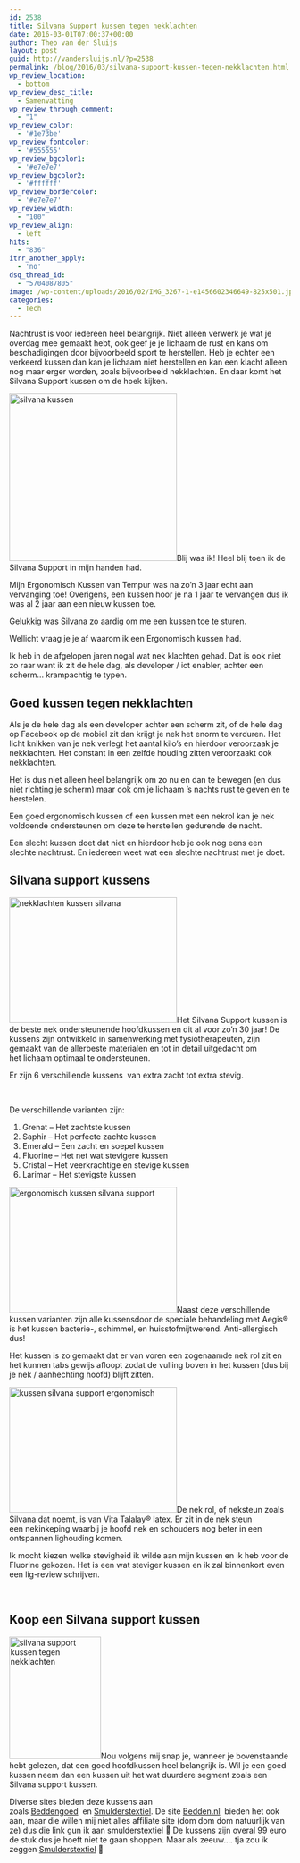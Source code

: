 ```yaml
---
id: 2538
title: Silvana Support kussen tegen nekklachten
date: 2016-03-01T07:00:37+00:00
author: Theo van der Sluijs
layout: post
guid: http://vandersluijs.nl/?p=2538
permalink: /blog/2016/03/silvana-support-kussen-tegen-nekklachten.html
wp_review_location:
  - bottom
wp_review_desc_title:
  - Samenvatting
wp_review_through_comment:
  - "1"
wp_review_color:
  - '#1e73be'
wp_review_fontcolor:
  - '#555555'
wp_review_bgcolor1:
  - '#e7e7e7'
wp_review_bgcolor2:
  - '#ffffff'
wp_review_bordercolor:
  - '#e7e7e7'
wp_review_width:
  - "100"
wp_review_align:
  - left
hits:
  - "836"
itrr_another_apply:
  - 'no'
dsq_thread_id:
  - "5704087805"
image: /wp-content/uploads/2016/02/IMG_3267-1-e1456602346649-825x501.jpg
categories:
  - Tech
---
```

Nachtrust is voor iedereen heel belangrijk. Niet alleen verwerk je wat je overdag mee gemaakt hebt, ook geef je je lichaam de rust en kans om beschadigingen door bijvoorbeeld sport te herstellen. Heb je echter een verkeerd kussen dan kan je lichaam niet herstellen en kan een klacht alleen nog maar erger worden, zoals bijvoorbeeld nekklachten. En daar komt het Silvana Support kussen om de hoek kijken.<!--more-->

<img class="alignleft size-medium wp-image-2539" src="https://vandersluijs.nl/wp-content/uploads/2016/02/IMG_3256-300x300.jpg" alt="silvana kussen" width="300" height="300" srcset="https://vandersluijs.nl/wp-content/uploads/2016/02/IMG_3256-300x300.jpg 300w, https://vandersluijs.nl/wp-content/uploads/2016/02/IMG_3256-150x150.jpg 150w, https://vandersluijs.nl/wp-content/uploads/2016/02/IMG_3256-768x768.jpg 768w, https://vandersluijs.nl/wp-content/uploads/2016/02/IMG_3256-65x65.jpg 65w, https://vandersluijs.nl/wp-content/uploads/2016/02/IMG_3256.jpg 960w" sizes="(max-width: 300px) 100vw, 300px" />Blij was ik! Heel blij toen ik de Silvana Support in mijn handen had.

Mijn Ergonomisch Kussen van Tempur was na zo&#8217;n 3 jaar echt aan vervanging toe! Overigens, een kussen hoor je na 1 jaar te vervangen dus ik was al 2 jaar aan een nieuw kussen toe.

Gelukkig was Silvana zo aardig om me een kussen toe te sturen.

Wellicht vraag je je af waarom ik een Ergonomisch kussen had.

Ik heb in de afgelopen jaren nogal wat nek klachten gehad. Dat is ook niet zo raar want ik zit de hele dag, als developer / ict enabler, achter een scherm&#8230; krampachtig te typen.

## Goed kussen tegen nekklachten

Als je de hele dag als een developer achter een scherm zit, of de hele dag op Facebook op de mobiel zit dan krijgt je nek het enorm te verduren. Het licht knikken van je nek verlegt het aantal kilo&#8217;s en hierdoor veroorzaak je nekklachten. Het constant in een zelfde houding zitten veroorzaakt ook nekklachten.

Het is dus niet alleen heel belangrijk om zo nu en dan te bewegen (en dus niet richting je scherm) maar ook om je lichaam &#8217;s nachts rust te geven en te herstelen.

Een goed ergonomisch kussen of een kussen met een nekrol kan je nek voldoende ondersteunen om deze te herstellen gedurende de nacht.

Een slecht kussen doet dat niet en hierdoor heb je ook nog eens een slechte nachtrust. En iedereen weet wat een slechte nachtrust met je doet.

## Silvana support kussens

<img class="alignleft size-medium wp-image-2542" src="https://vandersluijs.nl/wp-content/uploads/2016/02/IMG_3267-300x225.jpg" alt="nekklachten kussen silvana" width="300" height="225" srcset="https://vandersluijs.nl/wp-content/uploads/2016/02/IMG_3267-300x225.jpg 300w, https://vandersluijs.nl/wp-content/uploads/2016/02/IMG_3267-768x576.jpg 768w, https://vandersluijs.nl/wp-content/uploads/2016/02/IMG_3267-1024x768.jpg 1024w, https://vandersluijs.nl/wp-content/uploads/2016/02/IMG_3267.jpg 1200w" sizes="(max-width: 300px) 100vw, 300px" />Het Silvana Support kussen is de beste nek ondersteunende hoofdkussen en dit al voor zo&#8217;n 30 jaar! De kussens zijn ontwikkeld in samenwerking met fysiotherapeuten, zijn gemaakt van de allerbeste materialen en tot in detail uitgedacht om het lichaam optimaal te ondersteunen.

Er zijn 6 verschillende kussens  van extra zacht tot extra stevig.

&nbsp;

De verschillende varianten zijn:

  1. Grenat &#8211; Het zachtste kussen
  2. Saphir &#8211; Het perfecte zachte kussen
  3. Emerald &#8211; Een zacht en soepel kussen
  4. Fluorine &#8211; Het net wat stevigere kussen
  5. Cristal &#8211; Het veerkrachtige en stevige kussen
  6. Larimar &#8211; Het stevigste kussen

 <img class="alignleft size-medium wp-image-2543" src="https://vandersluijs.nl/wp-content/uploads/2016/02/IMG_3269-300x225.jpg" alt="ergonomisch kussen silvana support" width="300" height="225" srcset="https://vandersluijs.nl/wp-content/uploads/2016/02/IMG_3269-300x225.jpg 300w, https://vandersluijs.nl/wp-content/uploads/2016/02/IMG_3269-768x576.jpg 768w, https://vandersluijs.nl/wp-content/uploads/2016/02/IMG_3269-1024x768.jpg 1024w, https://vandersluijs.nl/wp-content/uploads/2016/02/IMG_3269.jpg 1200w" sizes="(max-width: 300px) 100vw, 300px" />Naast deze verschillende kussen varianten zijn alle kussensdoor de speciale behandeling met Aegis® is het kussen bacterie-, schimmel, en huisstofmijtwerend. Anti-allergisch dus!

Het kussen is zo gemaakt dat er van voren een zogenaamde nek rol zit en het kunnen tabs gewijs afloopt zodat de vulling boven in het kussen (dus bij je nek / aanhechting hoofd) blijft zitten.

<img class="size-medium wp-image-2544 alignright" src="https://vandersluijs.nl/wp-content/uploads/2016/02/IMG_3270-300x225.jpg" alt="kussen silvana support ergonomisch" width="300" height="225" srcset="https://vandersluijs.nl/wp-content/uploads/2016/02/IMG_3270-300x225.jpg 300w, https://vandersluijs.nl/wp-content/uploads/2016/02/IMG_3270-768x576.jpg 768w, https://vandersluijs.nl/wp-content/uploads/2016/02/IMG_3270-1024x768.jpg 1024w, https://vandersluijs.nl/wp-content/uploads/2016/02/IMG_3270.jpg 1200w" sizes="(max-width: 300px) 100vw, 300px" />De nek rol, of neksteun zoals Silvana dat noemt, is van Vita Talalay® latex. Er zit in de nek steun een nekinkeping waarbij je hoofd nek en schouders nog beter in een ontspannen lighouding komen.

Ik mocht kiezen welke stevigheid ik wilde aan mijn kussen en ik heb voor de Fluorine gekozen. Het is een wat steviger kussen en ik zal binnenkort even een lig-review schrijven.

&nbsp;

## Koop een Silvana support kussen

<img class="alignleft wp-image-2541" src="https://vandersluijs.nl/wp-content/uploads/2016/02/IMG_3266-225x300.jpg" alt="silvana support kussen tegen nekklachten" width="164" height="219" srcset="https://vandersluijs.nl/wp-content/uploads/2016/02/IMG_3266-225x300.jpg 225w, https://vandersluijs.nl/wp-content/uploads/2016/02/IMG_3266-768x1024.jpg 768w, https://vandersluijs.nl/wp-content/uploads/2016/02/IMG_3266.jpg 900w" sizes="(max-width: 164px) 100vw, 164px" />Nou volgens mij snap je, wanneer je bovenstaande hebt gelezen, dat een goed hoofdkussen heel belangrijk is. Wil je een goed kussen neem dan een kussen uit het wat duurdere segment zoals een Silvana support kussen.

Diverse sites bieden deze kussens aan zoals <a href="http://www.beddengoed.com/bed/?tt=11203_12_97738_&r=%2Fcatalogsearch%2Fresult%2F%3Fq%3Dsilvana" target="_blank">Beddengoed</a>  en <a href="http://www.smulderstextiel.nl/beddengoed/?tt=7808_12_97738_&r=%2Fwebshop%2Fshopmode%2Fsearch%2Fsilvana%2520support%2F" target="_blank">Smulderstextiel</a>. De site <a href="http://www.smulderstextiel.nl/beddengoed/?tt=7808_12_97738_&r=%2Fwebshop%2Fshopmode%2Fsearch%2Fsilvana%2520support%2F" target="_blank">Bedden.nl</a>  bieden het ook aan, maar die willen mij niet alles affiliate site (dom dom dom natuurlijk van ze) dus die link gun ik aan smulderstextiel 🙂 De kussens zijn overal 99 euro de stuk dus je hoeft niet te gaan shoppen. Maar als zeeuw&#8230;. tja zou ik zeggen <a href="http://www.smulderstextiel.nl/beddengoed/?tt=7808_12_97738_&r=%2Fwebshop%2Fshopmode%2Fsearch%2Fsilvana%2520support%2F" target="_blank">Smulderstextiel</a> 🙂
